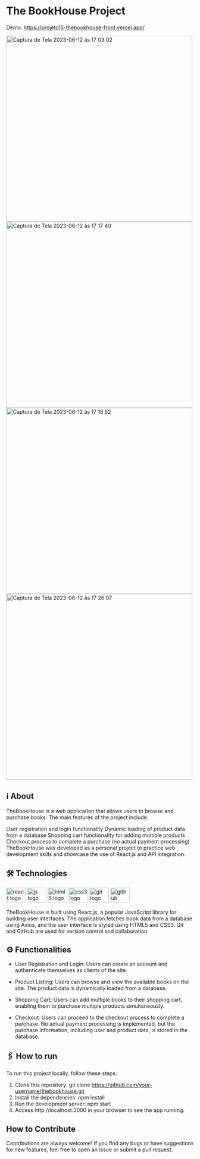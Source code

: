 # The BookHouse Project

Demo: https://projeto15-thebookhouse-front.vercel.app/

<div style="display: flex; justify-content: space-between; flex-wrap: wrap;">
 <img width="500" alt="Captura de Tela 2023-06-12 às 17 03 02" src="https://github.com/natividadesusana/projeto15-thebookhouse-front/assets/95102911/d8431898-a59f-45e9-917e-051f2c544b7c">
 <img width="500" alt="Captura de Tela 2023-06-12 às 17 17 40" src="https://github.com/natividadesusana/the-bookhouse/assets/95102911/bf44c850-ac29-46c4-8137-28f0c9c914c6">
 <img width="500" alt="Captura de Tela 2023-06-12 às 17 18 52" src="https://github.com/natividadesusana/the-bookhouse/assets/95102911/be13369e-ddb7-4567-a5b6-242a42f101df">
 <img width="500" alt="Captura de Tela 2023-06-12 às 17 26 07" src="https://github.com/natividadesusana/the-bookhouse/assets/95102911/af3a2d50-8720-4947-8aba-0eadece7f9eb">
</div>

## ℹ️ About
TheBookHouse is a web application that allows users to browse and purchase books. The main features of the project include:

User registration and login functionality
Dynamic loading of product data from a database
Shopping cart functionality for adding multiple products
Checkout process to complete a purchase (no actual payment processing)
TheBookHouse was developed as a personal project to practice web development skills and showcase the use of React.js and API integration.


## 🛠️ Technologies
<div> 
 <img src="https://cdn.jsdelivr.net/gh/devicons/devicon/icons/react/react-original.svg" height="40" width="52" alt="react logo"  />
  <img src="https://cdn.jsdelivr.net/gh/devicons/devicon/icons/javascript/javascript-original.svg" height="40" width="52" alt="js logo"  />
  <img src="https://cdn.jsdelivr.net/gh/devicons/devicon/icons/html5/html5-original.svg" height="40" width="52" alt="html5 logo"  />
  <img src="https://cdn.jsdelivr.net/gh/devicons/devicon/icons/css3/css3-original.svg" height="40" width="52" alt="css3 logo"  />
  <img src="https://cdn.jsdelivr.net/gh/devicons/devicon/icons/git/git-original.svg" height="40" width="52" alt="git logo"  />
  <img src="https://cdn.jsdelivr.net/gh/devicons/devicon/icons/github/github-original.svg" height="40" width="52" alt="github logo" /> 
<div>

TheBookHouse is built using React.js, a popular JavaScript library for building user interfaces. The application fetches book data from a database using Axios, and the user interface is styled using HTML5 and CSS3. Git and GitHub are used for version control and collaboration.


## ⚙️ Functionalities
- User Registration and Login:
Users can create an account and authenticate themselves as clients of the site.

- Product Listing:
Users can browse and view the available books on the site. The product data is dynamically loaded from a database.

- Shopping Cart:
Users can add multiple books to their shopping cart, enabling them to purchase multiple products simultaneously.

- Checkout:
Users can proceed to the checkout process to complete a purchase. No actual payment processing is implemented, but the purchase information, including user and product data, is stored in the database.


## 🖇 How to run
To run this project locally, follow these steps:

1. Clone this repository: git clone https://github.com/your-username/thebookhouse.git
2. Install the dependencies: npm install
3. Run the development server: npm start
4. Access http://localhost:3000 in your browser to see the app running.


## How to Contribute
Contributions are always welcome! If you find any bugs or have suggestions for new features, feel free to open an issue or submit a pull request.
